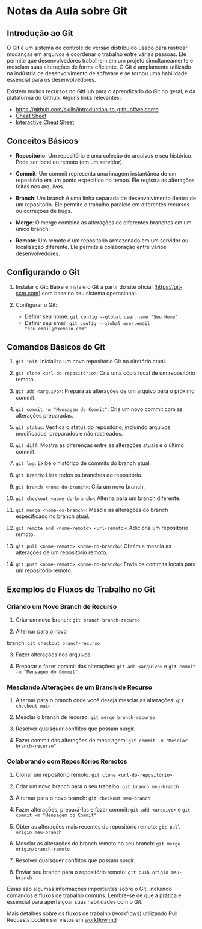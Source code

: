 # Notas da Aula sobre Git

## Introdução ao Git

O Git é um sistema de controle de versão distribuído usado para rastrear mudanças em arquivos e coordenar o trabalho entre várias pessoas. Ele permite que desenvolvedores trabalhem em um projeto simultaneamente e mesclam suas alterações de forma eficiente. O Git é amplamente utilizado na indústria de desenvolvimento de software e se tornou uma habilidade essencial para os desenvolvedores.

Existem muitos recursos no GitHub para o aprendizado do Git no geral, e da plataforma do Github. Alguns links relevantes:

-  https://github.com/skills/introduction-to-github#welcome
- [Cheat Sheet](https://training.github.com/downloads/github-git-cheat-sheet.pdf)
- [Interactive Cheat Sheet](https://ndpsoftware.com/git-cheatsheet.html#loc=index;)
## Conceitos Básicos

- **Repositório**: Um repositório é uma coleção de arquivos e seu histórico. Pode ser local ou remoto (em um servidor).

- **Commit**: Um commit representa uma imagem instantânea de um repositório em um ponto específico no tempo. Ele registra as alterações feitas nos arquivos.

- **Branch**: Um branch é uma linha separada de desenvolvimento dentro de um repositório. Ele permite o trabalho paralelo em diferentes recursos ou correções de bugs.

- **Merge**: O merge combina as alterações de diferentes branches em um único branch.

- **Remote**: Um remote é um repositório armazenado em um servidor ou localização diferente. Ele permite a colaboração entre vários desenvolvedores.

## Configurando o Git

1. Instalar o Git: Baixe e instale o Git a partir do site oficial (https://git-scm.com) com base no seu sistema operacional.

2. Configurar o Git:
   - Definir seu nome: `git config --global user.name "Seu Nome"`
   - Definir seu email: `git config --global user.email "seu.email@exemplo.com"`

## Comandos Básicos do Git

1. `git init`: Inicializa um novo repositório Git no diretório atual.

2. `git clone <url-do-repositório>`: Cria uma cópia local de um repositório remoto.

3. `git add <arquivo>`: Prepara as alterações de um arquivo para o próximo commit.

4. `git commit -m "Mensagem do Commit"`: Cria um novo commit com as alterações preparadas.

5. `git status`: Verifica o status do repositório, incluindo arquivos modificados, preparados e não rastreados.

6. `git diff`: Mostra as diferenças entre as alterações atuais e o último commit.

7. `git log`: Exibe o histórico de commits do branch atual.

8. `git branch`: Lista todos os branches do repositório.

9. `git branch <nome-do-branch>`: Cria um novo branch.

10. `git checkout <nome-do-branch>`: Alterna para um branch diferente.

11. `git merge <nome-do-branch>`: Mescla as alterações do branch especificado no branch atual.

12. `git remote add <nome-remoto> <url-remoto>`: Adiciona um repositório remoto.

13. `git pull <nome-remoto> <nome-do-branch>`: Obtém e mescla as alterações de um repositório remoto.

14. `git push <nome-remoto> <nome-do-branch>`: Envia os commits locais para um repositório remoto.

## Exemplos de Fluxos de Trabalho no Git

### Criando um Novo Branch de Recurso

1. Criar um novo branch: `git branch branch-recurso`

2. Alternar para o novo

 branch: `git checkout branch-recurso`

3. Fazer alterações nos arquivos.

4. Preparar e fazer commit das alterações: `git add <arquivo>` e `git commit -m "Mensagem do Commit"`

### Mesclando Alterações de um Branch de Recurso

1. Alternar para o branch onde você deseja mesclar as alterações: `git checkout main`

2. Mesclar o branch de recurso: `git merge branch-recurso`

3. Resolver quaisquer conflitos que possam surgir.

4. Fazer commit das alterações de mesclagem: `git commit -m "Mesclar branch-recurso"`

### Colaborando com Repositórios Remotos

1. Clonar um repositório remoto: `git clone <url-do-repositório>`

2. Criar um novo branch para o seu trabalho: `git branch meu-branch`

3. Alternar para o novo branch: `git checkout meu-branch`

4. Fazer alterações, prepará-las e fazer commit: `git add <arquivo>` e `git commit -m "Mensagem do Commit"`

5. Obter as alterações mais recentes do repositório remoto: `git pull origin meu-branch`

6. Mesclar as alterações do branch remoto no seu branch: `git merge origin/branch-remoto`

7. Resolver quaisquer conflitos que possam surgir.

8. Enviar seu branch para o repositório remoto: `git push origin meu-branch`

Essas são algumas informações importantes sobre o Git, incluindo comandos e fluxos de trabalho comuns. Lembre-se de que a prática é essencial para aperfeiçoar suas habilidades com o Git.

Mais detalhes sobre os fluxos de trabalho (workflows) utilizando Pull Requests podem ser vistos em [workflow.md](workflow.md)